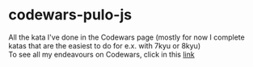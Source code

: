 # codewars-pulo-js
All the kata I've done in the Codewars page (mostly for now I complete katas that are the easiest to do for e.x. with 7kyu or 8kyu)
<br>
To see all my endeavours on Codewars, click in this <a href="https://www.codewars.com/users/pulo0">link</a>
